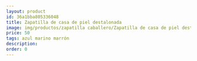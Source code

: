 ```yaml
---
layout: product
id: 36a1bba805336048
title: Zapatilla de casa de piel destalonada 
image: img/productos/zapatilla caballero/Zapatilla de casa de piel destalonada =50=azul marino marrón.webp
price: 50
tags: azul marino marrón
description: 
order: 0
---
```

